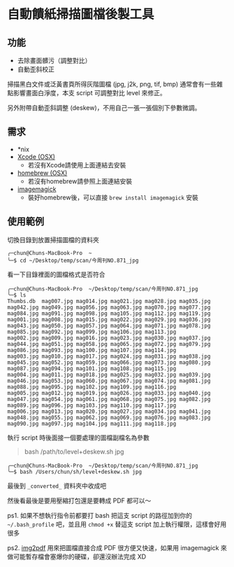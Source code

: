 自動饋紙掃描圖檔後製工具
================
功能
---
- 去除畫面髒污（調整對比）
- 自動歪斜校正
 
掃描黑白文件或泛黃書頁所得灰階圖檔 (jpg, j2k, png, tif, bmp) 通常會有一些雜點影響畫面白淨度，本支 script 可調整對比 level 來修正。

另外附帶自動歪斜調整 (deskew)，不用自己一張一張個別下參數微調。

需求
---
- *nix
- [Xcode (OSX)](https://itunes.apple.com/tw/app/xcode/id497799835?l=zh&mt=12)
  - 若沒有Xcode請使用上面連結去安裝
- [homebrew (OSX)](http://www.google.com/url?sa=t&rct=j&q=&esrc=s&source=web&cd=1&cad=rja&ved=0CCcQFjAA&url=http%3A%2F%2Fbrew.sh%2F&ei=Q84RU52vFobHkgXl3IHgDg&usg=AFQjCNGLUOz5EjUaUIBeG_KyoJbs--3CYw)
  - 若沒有homebrew請參照上面連結安裝
- [imagemagick](http://www.google.com.tw/url?sa=t&rct=j&q=&esrc=s&source=web&cd=1&cad=rja&ved=0CCsQFjAA&url=http%3A%2F%2Fwww.imagemagick.org%2F&ei=Hs4RU7CpLMislAX2loHADw&usg=AFQjCNEj86ZXrN6Iqx9rZ73Ad4L4ypmDtQ&bvm=bv.62286460,d.dGI)
  - 裝好homebrew後，可以直接 ```brew install imagemagick``` 安裝

使用範例
-------

切換目錄到放置掃描圖檔的資料夾

```
╭─chun@Chuns-MacBook-Pro  ~
╰─$ cd ~/Desktop/temp/scan/今周刊NO.871_jpg
```

看一下目錄裡面的圖檔格式是否符合

```
╭─chun@Chuns-MacBook-Pro  ~/Desktop/temp/scan/今周刊NO.871_jpg
╰─$ ls
Thumbs.db  mag007.jpg mag014.jpg mag021.jpg mag028.jpg mag035.jpg mag042.jpg mag049.jpg mag056.jpg mag063.jpg mag070.jpg mag077.jpg mag084.jpg mag091.jpg mag098.jpg mag105.jpg mag112.jpg mag119.jpg
mag001.jpg mag008.jpg mag015.jpg mag022.jpg mag029.jpg mag036.jpg mag043.jpg mag050.jpg mag057.jpg mag064.jpg mag071.jpg mag078.jpg mag085.jpg mag092.jpg mag099.jpg mag106.jpg mag113.jpg
mag002.jpg mag009.jpg mag016.jpg mag023.jpg mag030.jpg mag037.jpg mag044.jpg mag051.jpg mag058.jpg mag065.jpg mag072.jpg mag079.jpg mag086.jpg mag093.jpg mag100.jpg mag107.jpg mag114.jpg
mag003.jpg mag010.jpg mag017.jpg mag024.jpg mag031.jpg mag038.jpg mag045.jpg mag052.jpg mag059.jpg mag066.jpg mag073.jpg mag080.jpg mag087.jpg mag094.jpg mag101.jpg mag108.jpg mag115.jpg
mag004.jpg mag011.jpg mag018.jpg mag025.jpg mag032.jpg mag039.jpg mag046.jpg mag053.jpg mag060.jpg mag067.jpg mag074.jpg mag081.jpg mag088.jpg mag095.jpg mag102.jpg mag109.jpg mag116.jpg
mag005.jpg mag012.jpg mag019.jpg mag026.jpg mag033.jpg mag040.jpg mag047.jpg mag054.jpg mag061.jpg mag068.jpg mag075.jpg mag082.jpg mag089.jpg mag096.jpg mag103.jpg mag110.jpg mag117.jpg
mag006.jpg mag013.jpg mag020.jpg mag027.jpg mag034.jpg mag041.jpg mag048.jpg mag055.jpg mag062.jpg mag069.jpg mag076.jpg mag083.jpg mag090.jpg mag097.jpg mag104.jpg mag111.jpg mag118.jpg
```

執行 script 時後面接一個要處理的圖檔副檔名為參數
> bash /path/to/level+deskew.sh jpg

```
╭─chun@Chuns-MacBook-Pro  ~/Desktop/temp/scan/今周刊NO.871_jpg
╰─$ bash /Users/chun/sh/level+deskew.sh jpg
```

最後到 ```_converted_``` 資料夾中收成吧

然後看最後是要用壓縮打包還是要轉成 PDF 都可以～

ps1. 如果不想執行指令前都要打 bash 把這支 script 的路徑加到你的 ```~/.bash_profile``` 吧，並且用 ```chmod +x``` 替這支 script 加上執行權限，這樣會好用很多


ps2. [img2pdf](https://github.com/josch/img2pdf) 用來把圖檔直接合成 PDF 很方便又快速，如果用 imagemagick 來做可能暫存檔會塞爆你的硬碟，卻還沒辦法完成 XD